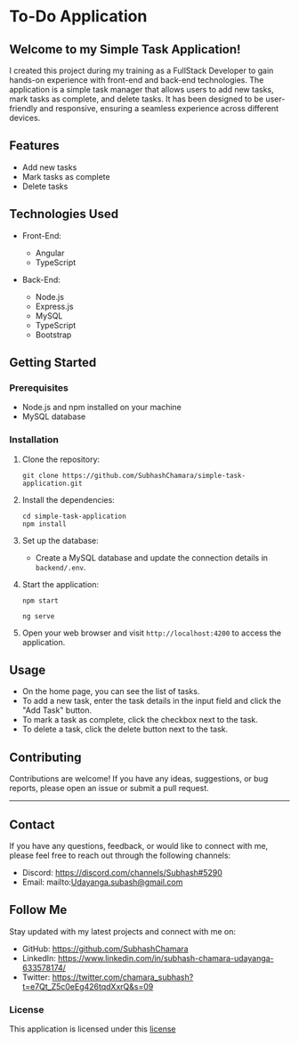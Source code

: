 # To-Do Application

## Welcome to my Simple Task Application!

I created this project during my training as a FullStack Developer to gain hands-on experience with front-end and back-end technologies. The application is a simple task manager that allows users to add new tasks, mark tasks as complete, and delete tasks. It has been designed to be user-friendly and responsive, ensuring a seamless experience across different devices.


## Features

- Add new tasks
- Mark tasks as complete
- Delete tasks


## Technologies Used

- Front-End:
  - Angular
  - TypeScript

- Back-End:
  - Node.js
  - Express.js
  - MySQL
  - TypeScript
  - Bootstrap


## Getting Started

### Prerequisites

- Node.js and npm installed on your machine
- MySQL database

### Installation

1. Clone the repository:

   ```shell
   git clone https://github.com/SubhashChamara/simple-task-application.git
   ```

2. Install the dependencies:

   ```shell
   cd simple-task-application
   npm install
   ```

3. Set up the database:
   - Create a MySQL database and update the connection details in `backend/.env`.

4. Start the application:

   ```shell
   npm start
   ```

    ```shell
   ng serve
   ```

5. Open your web browser and visit `http://localhost:4200` to access the application.


## Usage

- On the home page, you can see the list of tasks.
- To add a new task, enter the task details in the input field and click the "Add Task" button.
- To mark a task as complete, click the checkbox next to the task.
- To delete a task, click the delete button next to the task.


## Contributing

Contributions are welcome! If you have any ideas, suggestions, or bug reports, please open an issue or submit a pull request.

---

## Contact

If you have any questions, feedback, or would like to connect with me, please feel free to reach out through the following channels:

- Discord: https://discord.com/channels/Subhash#5290
- Email: mailto:Udayanga.subash@gmail.com


## Follow Me

Stay updated with my latest projects and connect with me on:

- GitHub: https://github.com/SubhashChamara
- LinkedIn: https://www.linkedin.com/in/subhash-chamara-udayanga-633578174/
- Twitter: https://twitter.com/chamara_subhash?t=e7Qt_Z5c0eEg426tqdXxrQ&s=09
  
### License
This application is licensed under this [license](License.txt)

